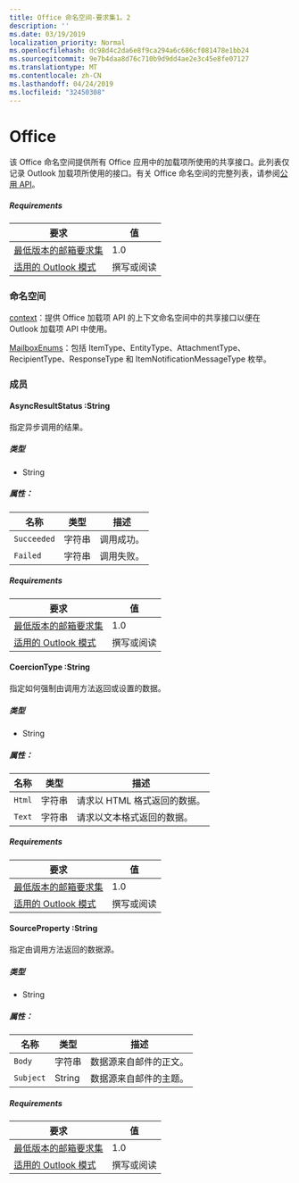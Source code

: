 ```yaml
---
title: Office 命名空间-要求集1。2
description: ''
ms.date: 03/19/2019
localization_priority: Normal
ms.openlocfilehash: dc98d4c2da6e8f9ca294a6c686cf081478e1bb24
ms.sourcegitcommit: 9e7b4daa8d76c710b9d9dd4ae2e3c45e8fe07127
ms.translationtype: MT
ms.contentlocale: zh-CN
ms.lasthandoff: 04/24/2019
ms.locfileid: "32450308"
---
```

# <a name="office"></a>Office

该 Office 命名空间提供所有 Office 应用中的加载项所使用的共享接口。此列表仅记录 Outlook 加载项所使用的接口。有关 Office 命名空间的完整列表，请参阅[公用 API](/javascript/api/office)。

##### <a name="requirements"></a>Requirements

|要求| 值|
|---|---|
|[最低版本的邮箱要求集](/office/dev/add-ins/reference/requirement-sets/outlook-api-requirement-sets)| 1.0|
|[适用的 Outlook 模式](/outlook/add-ins/#extension-points)| 撰写或阅读|

### <a name="namespaces"></a>命名空间

[context](office.context.md)：提供 Office 加载项 API 的上下文命名空间中的共享接口以便在 Outlook 加载项 API 中使用。

[MailboxEnums](/javascript/api/outlook_1_2/office.mailboxenums.attachmenttype)：包括 ItemType、EntityType、AttachmentType、RecipientType、ResponseType 和 ItemNotificationMessageType 枚举。

### <a name="members"></a>成员

####  <a name="asyncresultstatus-string"></a>AsyncResultStatus :String

指定异步调用的结果。

##### <a name="type"></a>类型

*   String

##### <a name="properties"></a>属性：

|名称| 类型| 描述|
|---|---|---|
|`Succeeded`| 字符串|调用成功。|
|`Failed`| 字符串|调用失败。|

##### <a name="requirements"></a>Requirements

|要求| 值|
|---|---|
|[最低版本的邮箱要求集](/office/dev/add-ins/reference/requirement-sets/outlook-api-requirement-sets)| 1.0|
|[适用的 Outlook 模式](/outlook/add-ins/#extension-points)| 撰写或阅读|

####  <a name="coerciontype-string"></a>CoercionType :String

指定如何强制由调用方法返回或设置的数据。

##### <a name="type"></a>类型

*   String

##### <a name="properties"></a>属性：

|名称| 类型| 描述|
|---|---|---|
|`Html`| 字符串|请求以 HTML 格式返回的数据。|
|`Text`| 字符串|请求以文本格式返回的数据。|

##### <a name="requirements"></a>Requirements

|要求| 值|
|---|---|
|[最低版本的邮箱要求集](/office/dev/add-ins/reference/requirement-sets/outlook-api-requirement-sets)| 1.0|
|[适用的 Outlook 模式](/outlook/add-ins/#extension-points)| 撰写或阅读|

####  <a name="sourceproperty-string"></a>SourceProperty :String

指定由调用方法返回的数据源。

##### <a name="type"></a>类型

*   String

##### <a name="properties"></a>属性：

|名称| 类型| 描述|
|---|---|---|
|`Body`| 字符串|数据源来自邮件的正文。|
|`Subject`| String|数据源来自邮件的主题。|

##### <a name="requirements"></a>Requirements

|要求| 值|
|---|---|
|[最低版本的邮箱要求集](/office/dev/add-ins/reference/requirement-sets/outlook-api-requirement-sets)| 1.0|
|[适用的 Outlook 模式](/outlook/add-ins/#extension-points)| 撰写或阅读|
